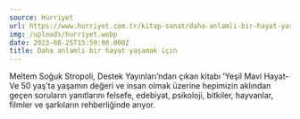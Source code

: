 ```yaml
---
source: Hürriyet
url: https://www.hurriyet.com.tr/kitap-sanat/daha-anlamli-bir-hayat-yasamak-icin-42320383
img: /uploads/hurriyet.webp
date: 2023-08-25T15:59:00.000Z
title: Daha anlamlı bir hayat yaşamak için
---
```


Meltem Soğuk Stropoli, Destek Yayınları’ndan çıkan kitabı ‘Yeşil Mavi Hayat-Ve 50 yaş’ta yaşamın değeri ve insan olmak üzerine hepimizin aklından geçen soruların yanıtlarını felsefe, edebiyat, psikoloji, bitkiler, hayvanlar, filmler ve şarkıların rehberliğinde arıyor.
